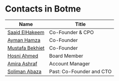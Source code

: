 # Contacts in Botme

| Name                                                         | Title                    |
| ------------------------------------------------------------ | ------------------------ |
| [Saaid ElHakeem](https://www.linkedin.com/in/saaidelhakeem/) | Co-Founder & CPO         |
| [Ayman Hamza](https://www.linkedin.com/in/aymanhamza/)       | Co-Founder               |
| [Mustafa Bekhiet](https://www.linkedin.com/in/mustafa-bekhiet/) | Co-Founder               |
| [Hosni Ahmed](https://www.linkedin.com/in/hosni-ahmed/)      | Board Member             |
| [Amira Ashraf](https://www.linkedin.com/in/amira-ashraf-72198914a/) | Account Manager          |
| [Soliman Abaza](https://www.linkedin.com/in/solimanabaza/)   | Past: Co-Founder and CTO |

